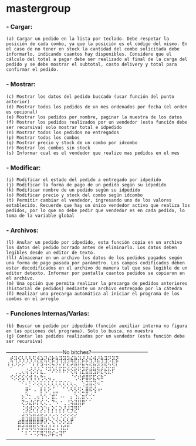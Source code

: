 # mastergroup

### - Cargar:
	(a) Cargar un pedido en la lista por teclado. Debe respetar la posición de cada combo, ya que la posición es el código del mismo. En el caso de no tener en stock la cantidad del combo solicitada debe informarlo, indicando cuantos hay disponibles. Considere que el cálculo del total a pagar debe ser realizado al final de la carga del pedido y se debe mostrar el subtotal, costo delivery y total para confirmar el pedido.

### - Mostrar:
	(c) Mostrar los datos del pedido buscado (usar función del punto anterior)
	(d) Mostrar todos los pedidos de un mes ordenados por fecha (el orden es opcional)
	(e) Mostrar los pedidos por nombre, paginar la muestra de los datos
	(f) Mostrar los pedidos realizados por un vendedor (esta función debe ser recursiva) solo mostrar total e idpedido
	(n) Mostrar todos los pedidos no entregados
	(p) Mostrar todos los combos
	(q) Mostrar precio y stock de un combo por idcombo
	(r) Mostrar los combos sin stock
	(s) Informar cual es el vendedor que realizo mas pedidos en el mes

### - Modificar:
	(i) Modificar el estado del pedido a entregado por idpedido
	(j) Modificar la forma de pago de un pedido según su idpedido
	(k) Modificar nombre de un pedido según su idpedido
	(o) Modificar precio y stock del combo según idcombo
	(t) Permitir cambiar el vendedor, ingresando uno de los valores establecido. Recuerde que hay un único vendedor activo que realiza los pedidos, por lo que no debe pedir que vendedor es en cada pedido, lo toma de la variable global

### - Archivos:
	(l) Anular un pedido por idpedido, esta función copia en un archivo los datos del pedido borrado antes de eliminarlo. Los datos deben legibles desde un editor de texto.
	(ll) Almacenar en un archivo los datos de los pedidos pagados según una forma de pago pasada por parámetro. Los campos codificados deben estar decodificados en el archivo de manera tal que sea legible de un editor detexto. Informar por pantalla cuantos pedidos se copiaron en el archivo.
	(m) Una opción que permita realizar la precarga de pedidos anteriores (historial de pedidos) mediante un archivo entregado por la cátedra
	(ñ) Realizar una precarga automática al iniciar el programa de los combos en el arreglo

### - Funciones Internas/Varias:
	(b) Buscar un pedido por idpedido (función auxiliar interna no figura en las opciones del programa). Solo lo busca, no muestra
	(g) Contar los pedidos realizados por un vendedor (esta función debe ser recursiva)
 
———————————No bitches?———————————
⠀⣞⢽⢪⢣⢣⢣⢫⡺⡵⣝⡮⣗⢷⢽⢽⢽⣮⡷⡽⣜⣜⢮⢺⣜⢷⢽⢝⡽⣝
⠸⡸⠜⠕⠕⠁⢁⢇⢏⢽⢺⣪⡳⡝⣎⣏⢯⢞⡿⣟⣷⣳⢯⡷⣽⢽⢯⣳⣫⠇
⠀⠀⢀⢀⢄⢬⢪⡪⡎⣆⡈⠚⠜⠕⠇⠗⠝⢕⢯⢫⣞⣯⣿⣻⡽⣏⢗⣗⠏⠀
⠀⠪⡪⡪⣪⢪⢺⢸⢢⢓⢆⢤⢀⠀⠀⠀⠀⠈⢊⢞⡾⣿⡯⣏⢮⠷⠁⠀⠀
⠀⠀⠀⠈⠊⠆⡃⠕⢕⢇⢇⢇⢇⢇⢏⢎⢎⢆⢄⠀⢑⣽⣿⢝⠲⠉⠀⠀⠀⠀
⠀⠀⠀⠀⠀⡿⠂⠠⠀⡇⢇⠕⢈⣀⠀⠁⠡⠣⡣⡫⣂⣿⠯⢪⠰⠂⠀⠀⠀⠀
⠀⠀⠀⠀⡦⡙⡂⢀⢤⢣⠣⡈⣾⡃⠠⠄⠀⡄⢱⣌⣶⢏⢊⠂⠀⠀⠀⠀⠀⠀
⠀⠀⠀⠀⢝⡲⣜⡮⡏⢎⢌⢂⠙⠢⠐⢀⢘⢵⣽⣿⡿⠁⠁⠀⠀⠀⠀⠀⠀⠀
⠀⠀⠀⠀⠨⣺⡺⡕⡕⡱⡑⡆⡕⡅⡕⡜⡼⢽⡻⠏⠀⠀⠀⠀⠀⠀⠀⠀⠀⠀
⠀⠀⠀⠀⣼⣳⣫⣾⣵⣗⡵⡱⡡⢣⢑⢕⢜⢕⡝⠀⠀⠀⠀⠀⠀⠀⠀⠀⠀⠀
⠀⠀⠀⣴⣿⣾⣿⣿⣿⡿⡽⡑⢌⠪⡢⡣⣣⡟⠀⠀⠀⠀⠀⠀⠀⠀⠀⠀⠀⠀
⠀⠀⠀⡟⡾⣿⢿⢿⢵⣽⣾⣼⣘⢸⢸⣞⡟⠀⠀⠀⠀⠀⠀⠀⠀⠀⠀⠀⠀⠀
⠀⠀⠀⠀⠁⠇⠡⠩⡫⢿⣝⡻⡮⣒⢽⠋⠀⠀⠀⠀⠀⠀⠀⠀⠀⠀⠀⠀⠀⠀
—————————————————————————————
